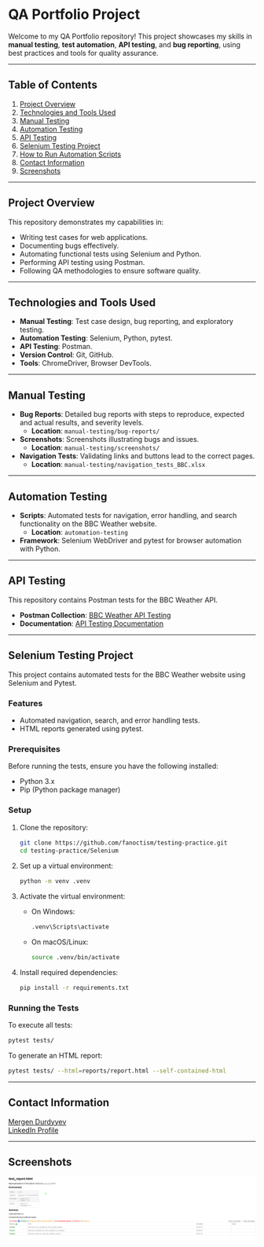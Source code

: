 
# **QA Portfolio Project**

Welcome to my QA Portfolio repository! This project showcases my skills in **manual testing**, **test automation**, **API testing**, and **bug reporting**, using best practices and tools for quality assurance.

---

## **Table of Contents**
1. [Project Overview](#project-overview)
2. [Technologies and Tools Used](#technologies-and-tools-used)
3. [Manual Testing](#manual-testing)
4. [Automation Testing](#automation-testing)
5. [API Testing](#api-testing)
6. [Selenium Testing Project](#selenium-testing-project)
7. [How to Run Automation Scripts](#how-to-run-automation-scripts)
8. [Contact Information](#contact-information)
9. [Screenshots](#Screenshots)

---

## **Project Overview**

This repository demonstrates my capabilities in:
- Writing test cases for web applications.
- Documenting bugs effectively.
- Automating functional tests using Selenium and Python.
- Performing API testing using Postman.
- Following QA methodologies to ensure software quality.

---

## **Technologies and Tools Used**

- **Manual Testing**: Test case design, bug reporting, and exploratory testing.
- **Automation Testing**: Selenium, Python, pytest.
- **API Testing**: Postman.
- **Version Control**: Git, GitHub.
- **Tools**: ChromeDriver, Browser DevTools.

---

## **Manual Testing**

- **Bug Reports**: Detailed bug reports with steps to reproduce, expected and actual results, and severity levels.  
  - **Location**: `manual-testing/bug-reports/`
- **Screenshots**: Screenshots illustrating bugs and issues.  
  - **Location**: `manual-testing/screenshots/`
- **Navigation Tests**: Validating links and buttons lead to the correct pages.  
  - **Location**: `manual-testing/navigation_tests_BBC.xlsx`

---

## **Automation Testing**

- **Scripts**: Automated tests for navigation, error handling, and search functionality on the BBC Weather website.  
  - **Location**: `automation-testing`
- **Framework**: Selenium WebDriver and pytest for browser automation with Python.

---

## **API Testing**

This repository contains Postman tests for the BBC Weather API.

- **Postman Collection**: [BBC Weather API Testing](/API%20Testing/BBC_Weather_API_Testing.postman_collection.json)
- **Documentation**: [API Testing Documentation](https://go.postman.co/mission-architect-24640010/workspace/api-testing/documentation/35342416-187bd2bf-07f3-4a5f-b086-5939b2f35b2b?entity=request-cf69d7f6-689e-4664-834a-38f41c031912)

---

## **Selenium Testing Project**

This project contains automated tests for the BBC Weather website using Selenium and Pytest.

### **Features**
- Automated navigation, search, and error handling tests.
- HTML reports generated using pytest.

### **Prerequisites**

Before running the tests, ensure you have the following installed:
- Python 3.x
- Pip (Python package manager)

### **Setup**

1. Clone the repository:
   ```bash
   git clone https://github.com/fanoctism/testing-practice.git
   cd testing-practice/Selenium
   ```

2. Set up a virtual environment:
   ```bash
   python -m venv .venv
   ```

3. Activate the virtual environment:
   - On Windows:
     ```bash
     .venv\Scripts\activate
     ```
   - On macOS/Linux:
     ```bash
     source .venv/bin/activate
     ```

4. Install required dependencies:
   ```bash
   pip install -r requirements.txt
   ```

### **Running the Tests**

To execute all tests:
```bash
pytest tests/
```

To generate an HTML report:
```bash
pytest tests/ --html=reports/report.html --self-contained-html
```
---

## **Contact Information**

[Mergen Durdyyev](mailto:mergen.d@gmail.com)  
[LinkedIn Profile](https://www.linkedin.com/in/mergen-can-durdyyev/)

---

## **Screenshots**

![img.png](img.png)